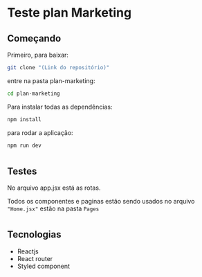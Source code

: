 
# Teste plan  Marketing
## Começando

Primeiro, para baixar:

```bash
git clone "(Link do repositório)"
```
entre na pasta plan-marketing:

```bash
cd plan-marketing
```
Para instalar todas as dependências:
```bash
npm install
```


para rodar a aplicação:
```bash
npm run dev
```

#
## Testes

No arquivo app.jsx está as rotas.

Todos os componentes e paginas estão sendo usados no arquivo `"Home.jsx"` estão na pasta `Pages` 

#
## Tecnologias
* Reactjs
* React router
* Styled component 

